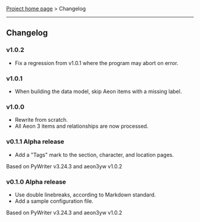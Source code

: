 [Project home page](index) > Changelog

------------------------------------------------------------------------

## Changelog

### v1.0.2

- Fix a regression from v1.0.1 where the program may abort on error.

### v1.0.1

- When building the data model, skip Aeon items with a missing label. 

### v1.0.0

- Rewrite from scratch.
- All Aeon 3 items and relationships are now processed.

### v0.1.1 Alpha release

- Add a "Tags" mark to the section, character, and location pages. 

Based on PyWriter v3.24.3 and aeon3yw v1.0.2

### v0.1.0 Alpha release

- Use double linebreaks, according to Markdown standard.
- Add a sample configuration file.

Based on PyWriter v3.24.3 and aeon3yw v1.0.2

